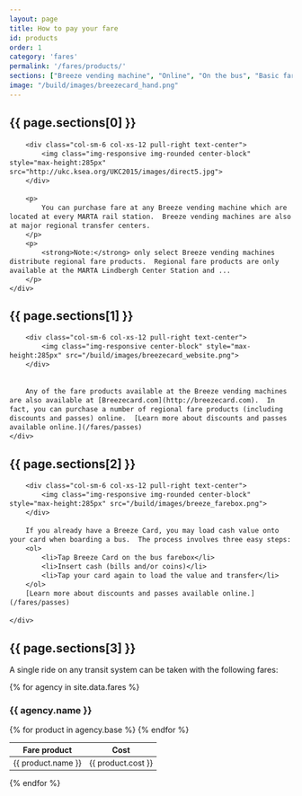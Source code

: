 ```yaml
---
layout: page
title: How to pay your fare
id: products
order: 1
category: 'fares'
permalink: '/fares/products/'
sections: ["Breeze vending machine", "Online", "On the bus", "Basic fare prices"]
image: "/build/images/breezecard_hand.png"
---
```


<div class="row">
	<div class="col-sm-12">
		<h2 id="{{ page.sections[0] | slugify }}">{{ page.sections[0] }}</h2>


		<div class="col-sm-6 col-xs-12 pull-right text-center">
			<img class="img-responsive img-rounded center-block" style="max-height:285px" src="http://ukc.ksea.org/UKC2015/images/direct5.jpg">
		</div>

		<p>
			You can purchase fare at any Breeze vending machine which are located at every MARTA rail station.  Breeze vending machines are also at major regional transfer centers. 
		</p>
		<p>
			<strong>Note:</strong> only select Breeze vending machines distribute regional fare products.  Regional fare products are only available at the MARTA Lindbergh Center Station and ...
		</p>
	</div>
</div>

<div class="row">
	<div class="col-sm-12">
		<h2 id="{{ page.sections[1] | slugify }}">{{ page.sections[1] }}</h2>


		<div class="col-sm-6 col-xs-12 pull-right text-center">
			<img class="img-responsive center-block" style="max-height:285px" src="/build/images/breezecard_website.png">
		</div>


		Any of the fare products available at the Breeze vending machines are also available at [Breezecard.com](http://breezecard.com).  In fact, you can purchase a number of regional fare products (including discounts and passes) online.  [Learn more about discounts and passes available online.](/fares/passes)
	</div>
</div>

<div class="row">
	<div class="col-sm-12">
		<h2 id="{{ page.sections[2] | slugify }}">{{ page.sections[2] }}</h2>

		<div class="col-sm-6 col-xs-12 pull-right text-center">
			<img class="img-responsive img-rounded center-block" style="max-height:285px" src="/build/images/breeze_farebox.png">
		</div>

		If you already have a Breeze Card, you may load cash value onto your card when boarding a bus.  The process involves three easy steps:
		<ol>
			<li>Tap Breeze Card on the bus farebox</li>
			<li>Insert cash (bills and/or coins)</li>
			<li>Tap your card again to load the value and transfer</li>
		</ol>
		[Learn more about discounts and passes available online.](/fares/passes)

	</div>
</div>

## {{ page.sections[3] }}

A single ride on any transit system can be taken with the following fares:

<div class="row">
	{% for agency in site.data.fares %}
	<div class="col-md-4 col-sm-6 equal-height">
			<h3>{{ agency.name }}</h3>
			<table class="table">
				<thead>
					<th>Fare product</th>
					<th>Cost</th>
				</thead>
				{% for product in agency.base %}
				<tr>
					<td>{{ product.name }}</td><td>{{ product.cost }}</td>
				</tr>
				{% endfor %}
			</table>
	</div>
	{% endfor %}
</div>